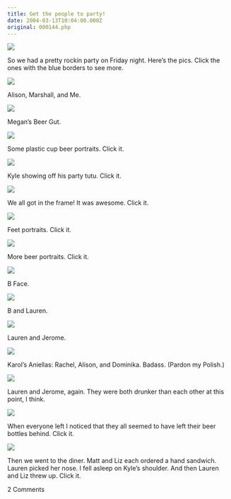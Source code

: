 ```yaml
---
title: Get the people to party!
date: 2004-03-13T10:04:00.000Z
original: 000144.php
---
```


<p class="polaroid" style="--deg: -2deg"><img src="./getthepeople.jpg" /></p>
So we had a pretty rockin party on Friday night. Here’s the pics. Click the ones with the blue borders to see more.

<p class="polaroid" style="--deg: -2deg"><img src="./alison-marshall-pascal.jpg" /></p>
Alison, Marshall, and Me.

<p class="polaroid" style="--deg: -2deg"><img src="./beergut.jpg" /></p>
Megan’s Beer Gut.

<p class="polaroid" style="--deg: -2deg"><img src="./beerportraitshorizontal-0.jpg" /></p>
Some plastic cup beer portraits. Click it.

<p class="polaroid" style="--deg: -2deg"><img src="./kyletutu-0.jpg" /></p>
Kyle showing off his party tutu. Click it.

<p class="polaroid" style="--deg: -2deg"><img src="./allintheframe-0.jpg" /></p>
We all got in the frame! It was awesome. Click it.

<p class="polaroid" style="--deg: -2deg"><img src="./feet-0.jpg" /></p>
Feet portraits. Click it.

<p class="polaroid" style="--deg: -2deg"><img src="./beerportraitsvertical-0.jpg" /></p>
More beer portraits. Click it.

<p class="polaroid" style="--deg: -2deg"><img src="./b-face.jpg" /></p>
B Face.

<p class="polaroid" style="--deg: -2deg"><img src="./b-lauren.jpg" /></p>
B and Lauren.

<p class="polaroid" style="--deg: -2deg"><img src="./lauren-rachel-hug.jpg" /></p>
Lauren and Jerome.

<p class="polaroid" style="--deg: -2deg"><img src="./rachel-alison-nika.jpg" /></p>
Karol’s Aniellas: Rachel, Alison, and Dominika. Badass. (Pardon my Polish.)

<p class="polaroid" style="--deg: -2deg"><img src="./lauren-rachel-stoked.jpg" /></p>
Lauren and Jerome, again. They were both drunker than each other at this point, I think.

<p class="polaroid" style="--deg: -2deg"><img src="./99bottles-0.jpg" /></p>
When everyone left I noticed that they all seemed to have left their beer bottles behind. Click it.

<p class="polaroid" style="--deg: -2deg"><img src="./diner-0.jpg" /></p>
Then we went to the diner. Matt and Liz each ordered a hand sandwich. Lauren picked her nose. I fell asleep on Kyle’s shoulder. And then Lauren and Liz threw up. Click it.

<span class="commentheader">2 Comments</span>

<!-- <div class="commentdivider">
<span class="commentauthorbox">Posted by <a href="mailto&#58;Lauren&#64;balthrop&#46;com">Bama</a></span>
<span class="commentdatebox">Tuesday, March 16, 2004</span>
<span class="commenttimebox"> 4:57 PM</span>
</div>
<div class="commentbody">that one of me an b is supposed to be our impression of Donald Trump.></div>
<div class="commentdivider">
<span class="commentauthorbox">Posted by <a href="http://www.pascal.com/cgi-bin/mt/mt-comments.cgi?__mode=red&id=646">Raba</a></span>
<span class="commentdatebox">Wednesday, March 17, 2004</span>
<span class="commenttimebox">12:32 PM</span>
</div>
<div class="commentbody">Everybody knows Donald doesn’t point. He uses that quick jab of four fingers… palms down. YOU’RE FIRED.</div> -->
